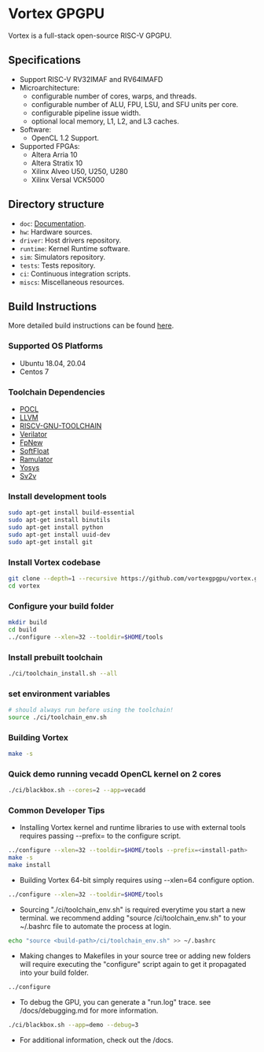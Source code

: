 # Vortex GPGPU

Vortex is a full-stack open-source RISC-V GPGPU.

## Specifications

- Support RISC-V RV32IMAF and RV64IMAFD
- Microarchitecture:
    - configurable number of cores, warps, and threads.
    - configurable number of ALU, FPU, LSU, and SFU units per core.
    - configurable pipeline issue width.
    - optional local memory, L1, L2, and L3 caches.
- Software:
    - OpenCL 1.2 Support.
- Supported FPGAs:
    - Altera Arria 10
    - Altera Stratix 10
    - Xilinx Alveo U50, U250, U280
    - Xilinx Versal VCK5000

## Directory structure

- `doc`: [Documentation](docs/index.md).
- `hw`: Hardware sources.
- `driver`: Host drivers repository.
- `runtime`: Kernel Runtime software.
- `sim`: Simulators repository.
- `tests`: Tests repository.
- `ci`: Continuous integration scripts.
- `miscs`: Miscellaneous resources.

## Build Instructions
More detailed build instructions can be found [here](docs/install_vortex.md).
### Supported OS Platforms
- Ubuntu 18.04, 20.04
- Centos 7
### Toolchain Dependencies
- [POCL](http://portablecl.org/)
- [LLVM](https://llvm.org/)
- [RISCV-GNU-TOOLCHAIN](https://github.com/riscv-collab/riscv-gnu-toolchain)
- [Verilator](https://www.veripool.org/verilator)
- [FpNew](https://github.com/pulp-platform/fpnew.git)
- [SoftFloat](https://github.com/ucb-bar/berkeley-softfloat-3.git)
- [Ramulator](https://github.com/CMU-SAFARI/ramulator.git)
- [Yosys](https://github.com/YosysHQ/yosys)
- [Sv2v](https://github.com/zachjs/sv2v)
### Install development tools
```sh
sudo apt-get install build-essential
sudo apt-get install binutils
sudo apt-get install python
sudo apt-get install uuid-dev
sudo apt-get install git
```
### Install Vortex codebase
```sh
git clone --depth=1 --recursive https://github.com/vortexgpgpu/vortex.git
cd vortex
```
### Configure your build folder
```sh
mkdir build
cd build
../configure --xlen=32 --tooldir=$HOME/tools
```
### Install prebuilt toolchain
```sh
./ci/toolchain_install.sh --all
```
### set environment variables
```sh
# should always run before using the toolchain!
source ./ci/toolchain_env.sh
```
### Building Vortex
```sh
make -s
```
### Quick demo running vecadd OpenCL kernel on 2 cores
```sh
./ci/blackbox.sh --cores=2 --app=vecadd
```

### Common Developer Tips
- Installing Vortex kernel and runtime libraries to use with external tools requires passing --prefix=<install-path> to the configure script.
```sh
../configure --xlen=32 --tooldir=$HOME/tools --prefix=<install-path>
make -s
make install
```
- Building Vortex 64-bit simply requires using --xlen=64 configure option.
```sh
../configure --xlen=32 --tooldir=$HOME/tools
```
- Sourcing "./ci/toolchain_env.sh" is required everytime you start a new terminal. we recommend adding "source <build-path>/ci/toolchain_env.sh" to your ~/.bashrc file to automate the process at login.
```sh
echo "source <build-path>/ci/toolchain_env.sh" >> ~/.bashrc
```
- Making changes to Makefiles in your source tree or adding new folders will require executing the "configure" script again to get it propagated into your build folder.
```sh
../configure
```
- To debug the GPU, you can generate a "run.log" trace. see /docs/debugging.md for more information.
```sh
./ci/blackbox.sh --app=demo --debug=3
```
- For additional information, check out the /docs.
